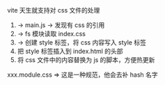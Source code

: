 vite 天生就支持对 css 文件的处理

1. -> main.js -> 发现有 css 的引用
2. -> fs 模块读取 index.css
3. -> 创建 style 标签，将 css 内容写入 style 标签
4. 把 style 标签插入到 index.html 的头部
5. 将 css 文件中的内容替换为 js 的脚本，方便热更新

xxx.module.css => 这是一种规范，他会去补 hash 名字
